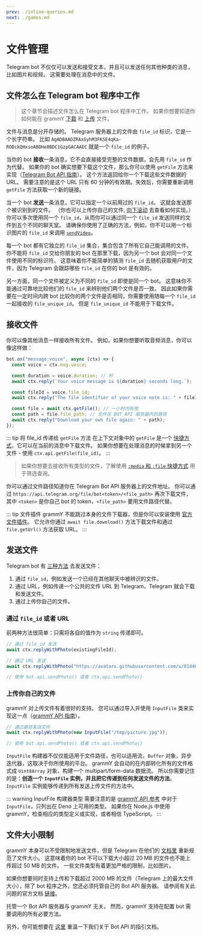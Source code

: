 ```yaml
---
prev: ./inline-queries.md
next: ./games.md
---
```


# 文件管理

Telegram bot 不仅仅可以发送和接受文本，并且可以发送任何其他种类的消息，比如图片和视频。
这需要处理在消息中的文件。

## 文件怎么在 Telegram bot 程序中工作

> 这个章节会描述文件怎么在 Telegram bot 程序中工作。
> 如果你想要知道你如何能在 grammY [下载](#接收文件) 和 [上传](#发送文件) 文件。

文件与消息是分开存储的。
Telegram 服务器上的文件由 `file_id` 标识，它是一个长字符串。
比如 `AgADBAADZRAxGyhM3FKSE4qKa-RODckQHxsoABDHe0BDC1GzpGACAAEC` 就是一个 `file_id` 的例子。

当你的 bot **接收**一条消息，它不会直接接受完整的文件数据，会先用 `file_id` 作为代替。
如果你的 bot 确实想要下载这个文件，那么你可以使用 `getFile` 方法来实现（[Telegram Bot API 指南](https://core.telegram.org/bots/api#getfile)）。
这个方法返回给你一个下载这些文件数据的 URL。
需要注意的是这个 URL 只有 60 分钟的有效期。失效后，你需要重新调用 `getFile` 方法获取一个新的链接。

当一个 bot **发送**一条消息，它可以指定一个以前用过的 `file_id`。
这就会发送那个被识别到的文件。
（你也可以上传你自己的文件, [向下滚动](#发送文件) 去查看如何实现。）
你可以多次使用同一个 `file_id`，从而你可以通过同一个 `file_id` 发送同样的文件到五个不同的聊天室。
请确保你使用了正确的方法，例如，你不可以用一个标识图片的 `file_id` 来调用 [`sendVideo`](https://core.telegram.org/bots/api#sendvideo)。

每一个 bot 都有它独立的 `file_id` 集合，集合包含了所有它自己能调用的文件。
你不能将 `file_id` 交给你朋友的 bot 在那里下载，因为另一个 bot 会对同一个文件使用不同的标识符。
这意味着你不能简单的猜测 `file_id` 去随机获取用户的文件，因为 Telegram 会跟踪哪些 `file_id` 在你的 bot 是有效的。

另一方面，同一个文件被定义为不同的 `file_id` 即使是同一个 bot。
这意味你不能通过可靠地比较他们的 `file_id` 来辨别他们两个文件是否一致。
因此如果你需要在一定时间内跨 bot 比较你的两个文件是否相同，你需要使用随每一个 `file_id` 一起接收的 `file_unique_id`。
但是 `file_unique_id` 不能用于下载文件。

## 接收文件

你可以像其他消息一样接收所有文件。
例如，如果你想要听取音频消息，你可以像这样做：

```ts
bot.on("message:voice", async (ctx) => {
  const voice = ctx.msg.voice;

  const duration = voice.duration; // 秒
  await ctx.reply(`Your voice message is ${duration} seconds long.`);

  const fileId = voice.file_id;
  await ctx.reply("The file identifier of your voice note is: " + fileId);

  const file = await ctx.getFile(); // 一小时内有效
  const path = file.file_path; // 文件在 BOT API 服务器内的路径
  await ctx.reply("Download your own file again: " + path);
});
```

::: tip 将 file_id 传递给 `getFile` 方法
在上下文对象中的 `getFile` 是一个 [快捷方式](/zh/guide/context.md#shortcuts)，它可以在当前的消息中下载文件。
如果你想要在处理消息的时候拿到另一个文件 - 使用 `ctx.api.getFile(file_id)`。
:::

> 如果你想要去接收所有类型的文件，了解使用 [`:media` 和 `:file` 快捷方式](/zh/guide/filter-queries.md#shortcuts) 用于筛选查询。

你可以通过文件路径知道你在 Telegram Bot API 服务器上的文件地址。
你可以通过 `https://api.telegram.org/file/bot<token>/<file_path>` 再次下载文件，其中 `<token>` 是你自己 bot 的 token，`<file_path>` 要用文件路径代替。

::: tip 文件插件
grammY 不能跳过本身的文件下载器，但是你可以安装使用 [官方文件插件](/zh/plugins/files.md)。
它允许你通过 `await file.download()` 方法下载文件和通过 `file.getUrl()` 方法获取 URL。
:::

## 发送文件

Telegram bot 有 [三种方法](https://core.telegram.org/bots/api#sending-files) 去发送文件：

1. 通过 `file_id`，例如发送一个已经在其他聊天中被辨识的文件。
2. 通过 URL，例如传递一个公共的文件 URL 到 Telegram，Telegram 就会下载和发送文件。
3. 通过上传你自己的文件。

### 通过 `file_id` 或者 URL

前两种方法很简单：只需将各自的值作为 `string` 传递即可。

```ts
// 通过 file_id 发送
await ctx.replyWithPhoto(existingFileId);

// 通过 URL 发送
await ctx.replyWithPhoto("https://avatars.githubusercontent.com/u/81446018");

// 使用 bot.api.sendPhoto() 或者 ctx.api.sendPhoto()
```

### 上传你自己的文件

grammY 对上传文件有着很好的支持。
您可以通过导入并使用 `InputFile` 类来实现这一点（[grammY API 指南](https://doc.deno.land/https/deno.land/x/grammy/mod.ts#InputFile)）。

```ts
// 通过路径发送文件
await ctx.replyWithPhoto(new InputFile("/tmp/picture.jpg"));

// 使用 bot.api.sendPhoto() 或者 ctx.api.sendPhoto()
```

`InputFile` 构建器不仅仅能适用于文件路径，也可以适用流，`Buffer` 对象，异步迭代器，这取决于你所使用的平台。
grammY 会自动的在内部转化所有的文件格式成 `Uint8Array` 对象，构建一个 multipart/form-data 数据流。
所以你需要记住的是：**创造一个 `InputFile` 实例，并且把它传递到任何发送文件的方法**。
`InputFile` 实例能够传递到所有发送上传文件的方法中。

::: warning InputFile 构建器类型
需要注意的是 [grammY API 参考](https://doc.deno.land/https/deno.land/x/grammy/mod.ts#InputFile) 中对于 `InputFile`，只列出在 Deno 上可用的类型。
如果你在 Node.js 中使用 grammY，检查相应的类型定义或实现，或者相信 TypeScript。
:::

## 文件大小限制

grammY 本身可以不受限制地发送文件，但是 Telegram 在他们的 [文档里](https://core.telegram.org/bots/api#sending-files) 重新规范了文件大小。
这意味着你的 bot 不可以下载大小超过 20 MB 的文件也不能上传超过 50 MB 的文件。
一些文件类型有着更加严格的限制，比如图片。

如果你想要同时支持上传和下载超过 2000 MB 的文件（Telegram 上的最大文件大小），除了 bot 程序之外，您还必须托管自己的 Bot API 服务器。
请参阅有关此问题的官方文档 [链接](https://core.telegram.org/bots/api#using-a-local-bot-api-server)。

托管一个 Bot API 服务器与 grammY 无关。
然而，grammY 支持在配置 bot 需要调用的所有必要方法。

另外，你可能想要在 [这里](./api.md) 重温一下我们关于 Bot API 的指引文档。
